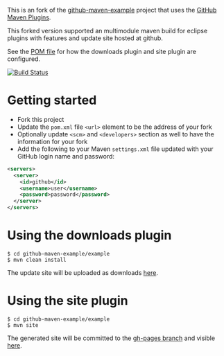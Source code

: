 This is an fork of the [github-maven-example](http://kevinsawicki.github.com/github-maven-example)
project that uses the [GitHub Maven Plugins](https://github.com/github/maven-plugins).

This forked version supported an multimodule maven build for eclipse plugins with features and update site hosted at github.

See the [POM file](https://github.com/funthomas424242/github-maven-example/blob/master/example/pom.xml)
for how the downloads plugin and site plugin are configured.

[![Build Status](https://travis-ci.org/FunThomas424242/github-maven-example.png?branch=master)](https://travis-ci.org/FunThomas424242/github-maven-example)

# Getting started

* Fork this project
* Update the `pom.xml` file `<url>` element to be the address of your fork
* Optionally update `<scm>` and `<developers>` section as well to have the information for your fork
* Add the following to your Maven `settings.xml` file updated with your GitHub login name and password:

```xml
<servers>
  <server>
    <id>github</id>
    <username>user</username>
    <password>password</password>
  </server>  
</servers>
```

# Using the downloads plugin

```
$ cd github-maven-example/example
$ mvn clean install
```

The update site will be uploaded as downloads [here](https://github.com/funthomas424242/github-maven-example/downloads).

# Using the site plugin

```
$ cd github-maven-example/example
$ mvn site
```

The generated site will be committed to the [gh-pages branch](https://github.com/funthomas424242/github-maven-example/tree/gh-pages) and visible [here](http://funthomas424242.github.com/github-maven-example/).

